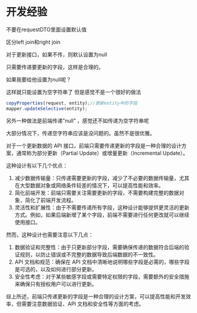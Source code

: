 # 开发经验

不要在requestDTO里面设置默认值

区分left join和right join

对于更新接口，如果不传，则默认设置为null 

只需要传递要更新的字段，这样是合理的。

如果我要给他设置为null呢？

这样就只能设置为空字符串了 但是感觉不是一个很好的做法

```jsx
copyProperties(request, entity);//更新entity中的字段
mapper.updateSelective(entity);
```

另外一种做法是前端传递”null” ，感觉还不如传递为空字符串呢

大部分情况下，传递空字符串应该是没问题的。虽然不是很优雅。

对于一个更新数据的 API 接口，前端只需要传递更新的字段是一种合理的设计方案，通常称为部分更新（Partial Update）或增量更新（Incremental Update）。

这种设计有以下几个优点：

1. 减少数据传输量：只传递需要更新的字段，减少了不必要的数据传输量，尤其在大型数据对象或网络条件较差的情况下，可以提高性能和效率。
2. 简化前端开发：前端只需要关注需要更新的字段，不需要构建完整的数据对象，简化了前端开发流程。
3. 灵活性和扩展性：由于不需要传递所有字段，这种设计能够提供更灵活的更新方式。例如，如果后端新增了某个字段，前端不需要进行任何更改就可以继续使用接口。

然而，这种设计也需要注意以下几点：

1. 数据验证和完整性：由于只更新部分字段，需要确保传递的数据符合后端的验证规则，以防止错误或不完整的数据导致后端数据的不一致性。
2. API 文档和规范：确保在 API 文档中清晰地说明哪些字段是必需的，哪些字段是可选的，以及如何进行部分更新。
3. 安全性考虑：对于某些敏感字段或需要特定权限的字段，需要额外的安全措施来确保只有授权用户可以进行更新。

综上所述，前端只传递更新的字段是一种合理的设计方案，可以提高性能和开发效率，但需要注意数据验证、API 文档和安全性等方面的考虑。